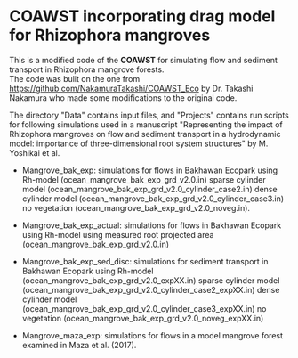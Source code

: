 # COAWST incorporating drag model for Rhizophora mangroves

This is a modified code of the **COAWST** for simulating flow and sediment transport in Rhizophora mangrove forests.  
The code was bulit on the one from <https://github.com/NakamuraTakashi/COAWST_Eco> by Dr. Takashi Nakamura who made some modifications to the original code.  

The directory "Data" contains input files, and "Projects" contains run scripts for following simulations used in a manuscript "Representing the impact of Rhizophora mangroves on flow and sediment transport in a hydrodynamic model: importance of three-dimensional root system structures" by M. Yoshikai et al.

- Mangrove_bak_exp: simulations for flows in Bakhawan Ecopark using 
  Rh-model (ocean_mangrove_bak_exp_grd_v2.0.in)
  sparse cylinder model (ocean_mangrove_bak_exp_grd_v2.0_cylinder_case2.in)
  dense cylinder model (ocean_mangrove_bak_exp_grd_v2.0_cylinder_case3.in)
  no vegetation (ocean_mangrove_bak_exp_grd_v2.0_noveg.in).

- Mangrove_bak_exp_actual: simulations for flows in Bakhawan Ecopark using
  Rh-model using measured root projected area (ocean_mangrove_bak_exp_grd_v2.0.in)

- Mangrove_bak_exp_sed_disc: simulations for sediment transport in Bakhawan Ecopark using
  Rh-model (ocean_mangrove_bak_exp_grd_v2.0_expXX.in)
  sparse cylinder model (ocean_mangrove_bak_exp_grd_v2.0_cylinder_case2_expXX.in)
  dense cylinder model (ocean_mangrove_bak_exp_grd_v2.0_cylinder_case3_expXX.in)
  no vegetation (ocean_mangrove_bak_exp_grd_v2.0_noveg_expXX.in)

- Mangrove_maza_exp: simulations for flows in a model mangrove forest examined in Maza et al. (2017).
